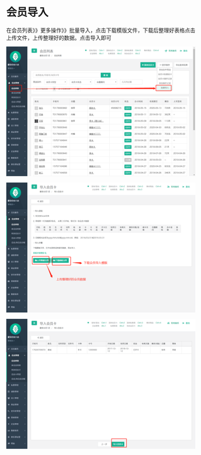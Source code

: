 # 会员导入

在会员列表》》更多操作》》批量导入，点击下载模版文件，下载后整理好表格点击上传文件，上传整理好的数据。点击导入即可

![](../.gitbook/assets/1%20%2824%29.png)

![](../.gitbook/assets/2%20%2813%29.png)

![](../.gitbook/assets/3%20%2813%29.png)

